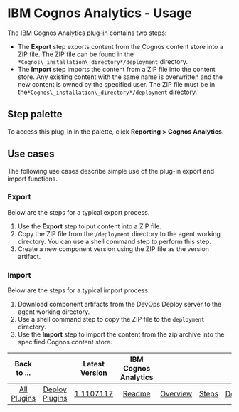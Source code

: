 
# IBM Cognos Analytics - Usage

The IBM Cognos Analytics plug-in contains two steps:

* The **Export** step exports content from the Cognos content store into a ZIP file. The ZIP file can be found in the `*Cognos\_installation\_directory*/deployment` directory.
* The **Import** step imports the content from a ZIP file into the content store. Any existing content with the same name is overwritten and the new content is owned by the specified user. The ZIP file must be in the`*Cognos\_installation\_directory*/deployment` directory.

## **Step palette**

To access this plug-in in the palette, click **Reporting > Cognos Analytics**.

## Use cases

The following use cases describe simple use of the plug-in export and import functions.

### Export

Below are the steps for a typical export process.

1. Use the **Export** step to put content into a ZIP file.
2. Copy the ZIP file from the `/deployment` directory to the agent working directory. You can use a shell command step to perform this step.
3. Create a new component version using the ZIP file as the version artifact.

### Import

Below are the steps for a typical import process.

1. Download component artifacts from the DevOps Deploy server to the agent working directory.
2. Use a shell command step to copy the ZIP file to the `deployment` directory.
3. Use the **Import** step to import the content from the zip archive into the specified Cognos content store.

|Back to ...||Latest Version|IBM Cognos Analytics ||||
| :---: | :---: | :---: | :---: | :---: | :---: | :---: |
|[All Plugins](../../index.md)|[Deploy Plugins](../README.md)|[1.1107117](https://raw.githubusercontent.com/UrbanCode/IBM-UCD-PLUGINS/main/files/cognos-analytics/Cognos-Analytics-1.1107117.zip)|[Readme](README.md)|[Overview](overview.md)|[Steps](steps.md)|[Downloads](downloads.md)|
